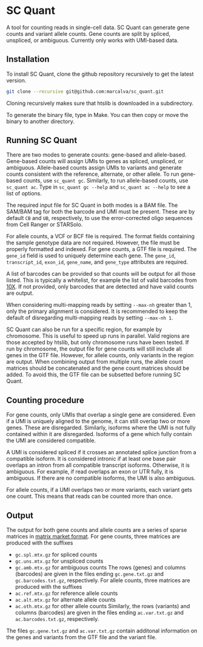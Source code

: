 
# SC Quant

A tool for counting reads in single-cell data. SC Quant can generate 
gene counts and variant allele counts. Gene counts are split by 
spliced, unspliced, or ambiguous.
Currently only works with UMI-based data.

## Installation

To install SC Quant, clone the github repository recursively to get the 
latest version.
```bash
git clone --recursive git@github.com:marcalva/sc_quant.git
```
Cloning recursively makes sure that htslib is downloaded in a subdirectory.

To generate the binary file, type in Make. You can then copy or move the 
binary to another directory.

## Running SC Quant

There are two modes to generate counts: gene-based and allele-based. 
Gene-based counts will assign UMIs to genes as spliced, unspliced, or 
ambiguous. Allele-based counts assign UMIs to variants and generate counts 
consistent with the reference, alternate, or other allele. To run 
gene-based counts, use `sc_quant gc`. Similarly, to run allele-based
counts, use `sc_quant ac`. Type in `sc_quant gc --help` and 
`sc_quant ac --help` to see a list of options.

The required input file for SC Quant in both modes is a BAM file. The 
SAM/BAM tag for both the barcode and UMI must be present. These are 
by default `CB` and `UB`, respectively, to use the error-corrected 
oligo sequences from Cell Ranger or STARSolo.

For allele counts, a VCF or BCF file is required. The format fields containing 
the sample genotype data are not required. However, the file must be 
properly formatted and indexed. For gene counts, a GTF file is required. The 
`gene_id` field is used to uniquely determine each gene. The `gene_id`, 
`transcript_id`, `exon_id`, `gene_name`, and `gene_type` attributes are 
required.

A list of barcodes can be provided so that counts will be output for all 
those listed. This is typically a whitelist, for example the list of valid 
barcodes from [10X](https://kb.10xgenomics.com/hc/en-us/articles/115004506263-What-is-a-barcode-whitelist-).
If not provided, only barcodes that are detected and have valid counts 
are output.

When considering multi-mapping reads by setting `--max-nh` greater than 
1, only the primary alignment is considered. 
It is recommended to keep the default of disregarding multi-mapping 
reads by setting `--max-nh 1`.

SC Quant can also be run for a specific region, for example by chromosome. 
This is useful to speed up runs in parallel.
Valid regions are those accepted by htslib, but only chromosome runs have 
been tested. If run by chromosome, the output file for gene counts will 
still include all genes in the GTF file. However, for allele counts, only 
variants in the region are output. When combining output from multiple runs, 
the allele count matrices should be concatenated and the gene count 
matrices should be added. To avoid this, the GTF file can be subsetted 
before running SC Quant.

## Counting procedure

For gene counts, only UMIs that overlap a single gene are considered. Even 
if a UMI is uniquely aligned to the genome, it can still overlap two or more 
genes. These are disregarded. Similarly, isoforms where the UMI is not 
fully contained within it are disregarded. Isoforms of a gene which fully 
contain the UMI are considered compatible.

A UMI is considered spliced if it crosses an annotated splice junction from 
a compatible isoform. It is considered intronic if at least one base pair 
overlaps an intron from all compatible transcript isoforms.
Otherwise, it is ambiguous. For example, if read overlaps an exon or UTR 
fully, it is ambiguous. If there are no compatible isoforms, the UMI is also 
ambiguous.

For allele counts, if a UMI overlaps two or more variants, each variant 
gets one count. This means that reads can be counted more than once.

## Output

The output for both gene counts and allele counts are a series of sparse 
matrices in [matrix market format](https://math.nist.gov/MatrixMarket/formats.html).
For gene counts, three matrices are produced with the suffixes
- `gc.spl.mtx.gz` for spliced counts
- `gc.uns.mtx.gz` for unspliced counts
- `gc.amb.mtx.gz` for ambiguous counts
The rows (genes) and columns (barcodes) are given in the files ending 
`gc.gene.txt.gz` and `gc.barcodes.txt.gz`, respectively.
For allele counts, three matrices are produced with the suffixes
- `ac.ref.mtx.gz` for reference allele counts
- `ac.alt.mtx.gz` for alternate allele counts
- `ac.oth.mtx.gz` for other allele counts
Similarly, the rows (variants) and columns (barcodes) are given in the files 
ending `ac.var.txt.gz` and `ac.barcodes.txt.gz`, respectively.

The files `gc.gene.txt.gz` and `ac.var.txt.gz` contain additonal information 
on the genes and variants from the GTF file and the variant file.

